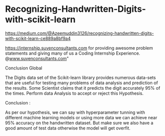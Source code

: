 # Recognizing-Handwritten-Digits-with-scikit-learn

https://medium.com/@Azeemuddin3126/recognizing-handwritten-digits-with-scikit-learn-ce889a8bf9a4 

https://internship.suvenconsultants.com for providing awesome problem statements and giving many of us a Coding Internship Experience. @www.suvenconsultants.com"

Conclusion Global


The Digits data set of the Scikit-learn library provides numerous data-sets that are useful for testing many problems of data analysis and prediction of the results. Some Scientist claims that it predicts the digit accurately 95% of the times. Perform data Analysis to accept or reject this Hypothesis.

Conclusion :

As per our hypothesis, we can say with hyperparameter tunning with different machine learning models or using more data we can achieve near 95% accuracy on the handwritten dataset. But make sure we also have a good amount of test data otherwise the model will get overfit.

